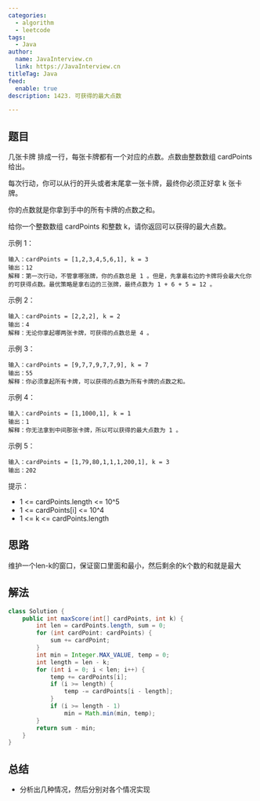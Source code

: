 ```yaml
---
categories:
  - algorithm
  - leetcode
tags:
  - Java
author: 
  name: JavaInterview.cn
  link: https://JavaInterview.cn
titleTag: Java
feed:
  enable: true
description: 1423. 可获得的最大点数

---
```


## 题目
几张卡牌 排成一行，每张卡牌都有一个对应的点数。点数由整数数组 cardPoints 给出。

每次行动，你可以从行的开头或者末尾拿一张卡牌，最终你必须正好拿 k 张卡牌。

你的点数就是你拿到手中的所有卡牌的点数之和。

给你一个整数数组 cardPoints 和整数 k，请你返回可以获得的最大点数。



示例 1：

    输入：cardPoints = [1,2,3,4,5,6,1], k = 3
    输出：12
    解释：第一次行动，不管拿哪张牌，你的点数总是 1 。但是，先拿最右边的卡牌将会最大化你的可获得点数。最优策略是拿右边的三张牌，最终点数为 1 + 6 + 5 = 12 。
示例 2：

    输入：cardPoints = [2,2,2], k = 2
    输出：4
    解释：无论你拿起哪两张卡牌，可获得的点数总是 4 。
示例 3：

    输入：cardPoints = [9,7,7,9,7,7,9], k = 7
    输出：55
    解释：你必须拿起所有卡牌，可以获得的点数为所有卡牌的点数之和。
示例 4：

    输入：cardPoints = [1,1000,1], k = 1
    输出：1
    解释：你无法拿到中间那张卡牌，所以可以获得的最大点数为 1 。
示例 5：

    输入：cardPoints = [1,79,80,1,1,1,200,1], k = 3
    输出：202


提示：

* 1 <= cardPoints.length <= 10^5
* 1 <= cardPoints[i] <= 10^4
* 1 <= k <= cardPoints.length



## 思路
维护一个len-k的窗口，保证窗口里面和最小，然后剩余的k个数的和就是最大




## 解法
```java
class Solution {
    public int maxScore(int[] cardPoints, int k) {
        int len = cardPoints.length, sum = 0;
        for (int cardPoint: cardPoints) {
            sum += cardPoint;
        }
        int min = Integer.MAX_VALUE, temp = 0;
        int length = len - k;
        for (int i = 0; i < len; i++) {
            temp += cardPoints[i];
            if (i >= length) {
                temp -= cardPoints[i - length];
            }
            if (i >= length - 1)
                min = Math.min(min, temp);
        }
        return sum - min;
    }
}

```

## 总结

- 分析出几种情况，然后分别对各个情况实现 
